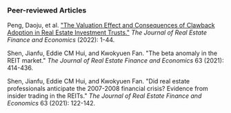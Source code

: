 <!-- ---
title: Research
cms_exclude: true

# View.
#   1 = List
#   2 = Compact
#   3 = Card
view: 1

# Optional header image (relative to `static/media/` folder).
header:
  caption: ''
  image: ''
--- -->



### Peer-reviewed Articles

Peng, Daoju, et al. ["The Valuation Effect and Consequences of Clawback Adoption in Real Estate Investment Trusts."](https://doi.org/10.1007/s11146-022-09909-w) _The Journal of Real Estate Finance and Economics_ (2022): 1-44.

Shen, Jianfu, Eddie CM Hui, and Kwokyuen Fan. "The beta anomaly in the REIT market." _The Journal of Real Estate Finance and Economics_ 63 (2021): 414-436.

Shen, Jianfu, Eddie CM Hui, and Kwokyuen Fan. "Did real estate professionals anticipate the 2007-2008 financial crisis? Evidence from insider trading in the REITs." _The Journal of Real Estate Finance and Economics_ 63 (2021): 122-142.



